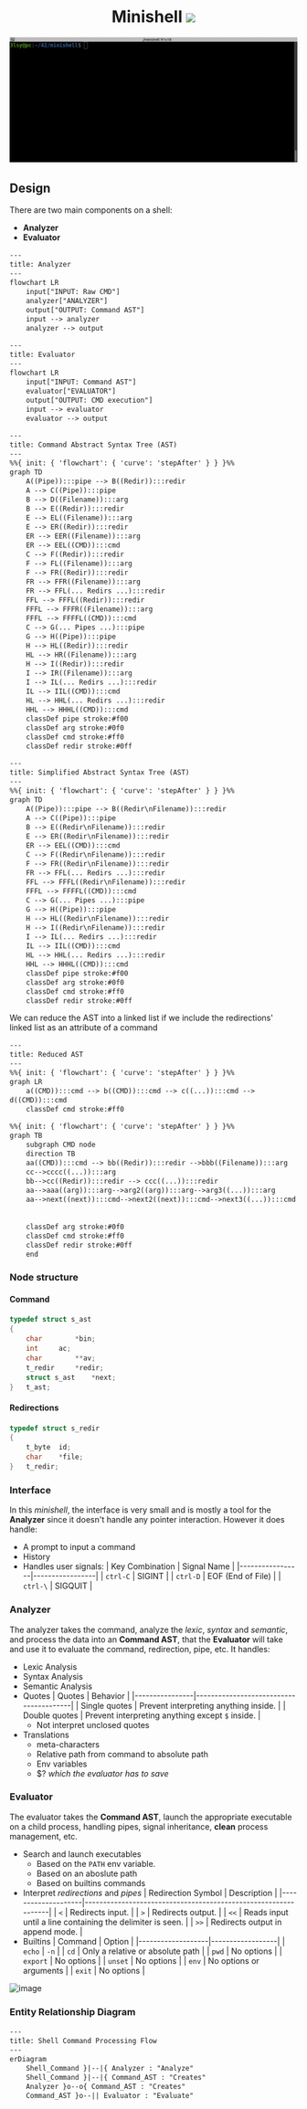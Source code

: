 <h1 align="center">
	Minishell
  <img src = "https://github.com/3lsy/minishell/assets/107457733/ab36bb69-86f6-4a46-ac1e-04b160dc9f9a" width = 50> 
</h1>

 <img src = "minishell.gif" > 

## Design
There are two main components on a shell:
- **Analyzer**
- **Evaluator**

```mermaid
---
title: Analyzer
---
flowchart LR
    input["INPUT: Raw CMD"]
    analyzer["ANALYZER"]
    output["OUTPUT: Command AST"]
    input --> analyzer
    analyzer --> output
```

```mermaid
---
title: Evaluator
---
flowchart LR
    input["INPUT: Command AST"]
    evaluator["EVALUATOR"]
    output["OUTPUT: CMD execution"]
    input --> evaluator
    evaluator --> output
```

```mermaid
---
title: Command Abstract Syntax Tree (AST)
---
%%{ init: { 'flowchart': { 'curve': 'stepAfter' } } }%%
graph TD
    A((Pipe)):::pipe --> B((Redir)):::redir
    A --> C((Pipe)):::pipe
    B --> D((Filename)):::arg
    B --> E((Redir)):::redir
    E --> EL((Filename)):::arg
    E --> ER((Redir)):::redir
    ER --> EER((Filename)):::arg
    ER --> EEL((CMD)):::cmd
    C --> F((Redir)):::redir
    F --> FL((Filename)):::arg
    F --> FR((Redir)):::redir
    FR --> FFR((Filename)):::arg
    FR --> FFL(... Redirs ...):::redir
    FFL --> FFFL((Redir)):::redir
    FFFL --> FFFR((Filename)):::arg
    FFFL --> FFFFL((CMD)):::cmd
    C --> G(... Pipes ...):::pipe
    G --> H((Pipe)):::pipe
    H --> HL((Redir)):::redir
    HL --> HR((Filename)):::arg
    H --> I((Redir)):::redir
    I --> IR((Filename)):::arg
    I --> IL(... Redirs ...):::redir
    IL --> IIL((CMD)):::cmd
    HL --> HHL(... Redirs ...):::redir
    HHL --> HHHL((CMD)):::cmd
    classDef pipe stroke:#f00
    classDef arg stroke:#0f0
    classDef cmd stroke:#ff0
    classDef redir stroke:#0ff
```

```mermaid
---
title: Simplified Abstract Syntax Tree (AST)
---
%%{ init: { 'flowchart': { 'curve': 'stepAfter' } } }%%
graph TD
    A((Pipe)):::pipe --> B((Redir\nFilename)):::redir
    A --> C((Pipe)):::pipe
    B --> E((Redir\nFilename)):::redir
    E --> ER((Redir\nFilename)):::redir
    ER --> EEL((CMD)):::cmd
    C --> F((Redir\nFilename)):::redir
    F --> FR((Redir\nFilename)):::redir
    FR --> FFL(... Redirs ...):::redir
    FFL --> FFFL((Redir\nFilename)):::redir
    FFFL --> FFFFL((CMD)):::cmd
    C --> G(... Pipes ...):::pipe
    G --> H((Pipe)):::pipe
    H --> HL((Redir\nFilename)):::redir
    H --> I((Redir\nFilename)):::redir
    I --> IL(... Redirs ...):::redir
    IL --> IIL((CMD)):::cmd
    HL --> HHL(... Redirs ...):::redir
    HHL --> HHHL((CMD)):::cmd
    classDef pipe stroke:#f00
    classDef arg stroke:#0f0
    classDef cmd stroke:#ff0
    classDef redir stroke:#0ff
```
We can reduce the AST into a linked list if we include the redirections' linked list as an attribute of a command

```mermaid
---
title: Reduced AST
---
%%{ init: { 'flowchart': { 'curve': 'stepAfter' } } }%%
graph LR
    a((CMD)):::cmd --> b((CMD)):::cmd --> c((...)):::cmd --> d((CMD)):::cmd
    classDef cmd stroke:#ff0
```

```mermaid
%%{ init: { 'flowchart': { 'curve': 'stepAfter' } } }%%
graph TB
    subgraph CMD node
    direction TB
    aa((CMD)):::cmd --> bb((Redir)):::redir -->bbb((Filename)):::arg
    cc-->cccc((...)):::arg
    bb-->cc((Redir)):::redir --> ccc((...)):::redir
    aa-->aaa((arg)):::arg-->arg2((arg)):::arg-->arg3((...)):::arg
    aa-->next((next)):::cmd-->next2((next)):::cmd-->next3((...)):::cmd

    
    classDef arg stroke:#0f0
    classDef cmd stroke:#ff0
    classDef redir stroke:#0ff
    end
```

### Node structure
#### Command
```c
typedef struct s_ast
{
	char		*bin;
	int		ac;
	char		**av;
	t_redir		*redir;
	struct s_ast	*next;
}	t_ast;
```
#### Redirections
```c
typedef struct s_redir
{
	t_byte	id;
	char	*file;
}	t_redir;
```

### Interface
In this *minishell*, the interface is very small and is mostly a tool for the **Analyzer** since it doesn't handle any pointer interaction.
However it does handle:
- A prompt to input a command
- History
- Handles user signals:
  | Key Combination | Signal Name     |
  |-----------------|-----------------|
  | `ctrl-C`        | SIGINT          |
  | `ctrl-D`        | EOF (End of File) |
  | `ctrl-\`        | SIGQUIT         |


### Analyzer
The analyzer takes the command, analyze the *lexic*, *syntax* and *semantic*, and process the data into an **Command AST**, that the **Evaluator** will take and use it to evaluate the command, redirection, pipe, etc.
It handles:
- Lexic Analysis
- Syntax Analysis
- Semantic Analysis
- Quotes
  | Quotes         | Behavior                               |
  |----------------|----------------------------------------|
  | Single quotes  | Prevent interpreting anything inside.  |
  | Double quotes  | Prevent interpreting anything except `$` inside. |
  - Not interpret unclosed quotes
- Translations
  - meta-characters
  - Relative path from command to absolute path
  - Env variables
  - $? *which the evaluator has to save*

### Evaluator
The evaluator takes the **Command AST**, launch the appropriate executable on a child process, handling pipes, signal inheritance, **clean** process management, etc.
- Search and launch executables
  - Based on the `PATH` env variable.
  - Based on an aboslute path
  - Based on builtins commands
- Interpret *redirections* and *pipes*
  | Redirection Symbol | Description                                                    |
  |--------------------|----------------------------------------------------------------|
  | `<`                | Redirects input.                                               |
  | `>`                | Redirects output.                                              |
  | `<<`               | Reads input until a line containing the delimiter is seen.     |
  | `>>`               | Redirects output in append mode.                               |
- Builtins
  | Command           | Option           |
  |-------------------|------------------|
  | `echo`            | `-n`             |
  | `cd`              | Only a relative or absolute path |
  | `pwd`             | No options        |
  | `export`          | No options        |
  | `unset`           | No options        |
  | `env`             | No options or arguments |
  | `exit`            | No options        |

![image](https://github.com/3lsy/minishell/assets/35022933/d887b83f-54b8-4873-9c82-3ec3d275851e)

### Entity Relationship Diagram

```mermaid
---
title: Shell Command Processing Flow
---
erDiagram
    Shell_Command }|--|{ Analyzer : "Analyze"
    Shell_Command }|--|{ Command_AST : "Creates"
    Analyzer }o--o{ Command_AST : "Creates"
    Command_AST }o--|| Evaluator : "Evaluate"
```
